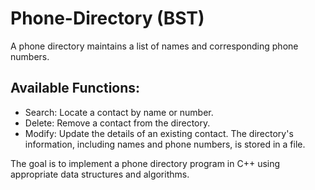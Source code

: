 # Phone-Directory (BST)
A phone directory maintains a list of names and corresponding phone numbers.
## Available Functions:
- Search: Locate a contact by name or number.
- Delete: Remove a contact from the directory.
- Modify: Update the details of an existing contact.
The directory's information, including names and phone numbers, is stored in a file.

The goal is to implement a phone directory program in C++ using appropriate data structures and algorithms.
